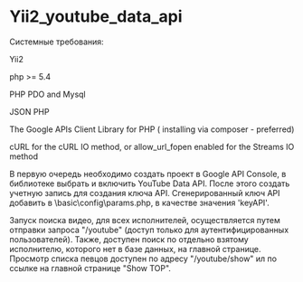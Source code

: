 # Yii2_youtube_data_api
Системные требования:

 Yii2
 
 php >= 5.4
 
 PHP PDO and Mysql
 
 JSON PHP
 
 The Google APIs Client Library for PHP ( installing via composer - preferred)
 
 cURL for the cURL IO method, or allow_url_fopen enabled for the Streams IO method
 
 В первую очередь необходимо создать проект в Google API Console, 
 в библиотеке выбрать и включить YouTube Data API. После этого создать учетную запись для создания ключа API.
 Сгенерированный ключ API добавить в \basic\config\params.php, в качестве значения 'keyAPI'.
 
 Запуск поиска видео, для всех исполнителей, осуществляется путем отправки запроса "/youtube"
 (доступ только для аутентифицированных пользователей).
 Также, доступен поиск по отдельно взятому исполнителю, которого нет в базе данных, на главной странице.
 Просмотр списка певцов доступен по адресу "/youtube/show" ил по ссылке на главной странице "Show TOP".
